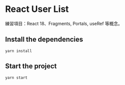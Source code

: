 # React User List

練習項目：React 18、Fragments, Portals, useRef 等概念。

## Install the dependencies

```git
yarn install
```

## Start the project

```git
yarn start
```
